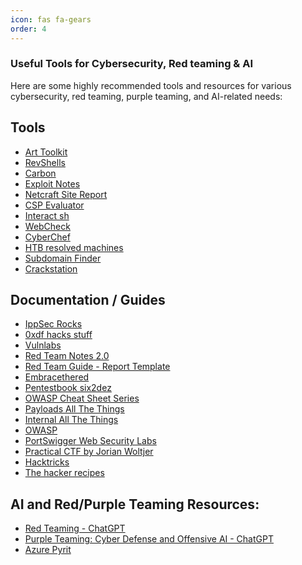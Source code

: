 ```yaml
---
icon: fas fa-gears
order: 4
---
```


### Useful Tools for Cybersecurity, Red teaming & AI

Here are some highly recommended tools and resources for various cybersecurity, red teaming, purple teaming, and AI-related needs:

## Tools

- <a href="https://arttoolkit.github.io/" target="_blank">Art Toolkit</a>
- <a href="https://www.revshells.com/" target="_blank">RevShells</a>
- <a href="https://carbon.now.sh/" target="_blank">Carbon</a>
- <a href="https://exploit-notes.hdks.org/" target="_blank">Exploit Notes</a>
- <a href="https://sitereport.netcraft.com/" target="_blank">Netcraft Site Report</a>
- <a href="https://csp-evaluator.withgoogle.com/" target="_blank">CSP Evaluator</a>
- <a href="https://app.interactsh.com/#/" target="_blank">Interact sh</a>
- <a href="https://web-check.xyz/" target="_blank">WebCheck</a>
- <a href="https://gchq.github.io/CyberChef/" target="_blank">CyberChef</a>
- <a href="https://htbmachines.github.io/" target="_blank">HTB resolved machines</a>
- <a href="https://subdomainfinder.c99.nl/" target="_blank">Subdomain Finder</a>
- <a href="https://crackstation.net/" target="_blank">Crackstation</a>


## Documentation / Guides 

- <a href="https://ippsec.rocks/?#" target="_blank">IppSec Rocks</a>
- <a href="https://0xdf.gitlab.io/" target="_blank">0xdf hacks stuff</a>
- <a href="https://vuln.dev/" target="_blank">Vulnlabs</a>
- <a href="https://dmcxblue.gitbook.io/red-team-notes-2-0" target="_blank">Red Team Notes 2.0</a>
- <a href="https://redteam.guide/docs/Templates/report_template/" target="_blank">Red Team Guide - Report Template</a>
- <a href="https://embracethered.com/blog/index.html" target="_blank">Embracethered</a>
- <a href="https://pentestbook.six2dez.com/" target="_blank">Pentestbook six2dez</a>
- <a href="https://cheatsheetseries.owasp.org/index.html" target="_blank">OWASP Cheat Sheet Series</a>
- <a href="https://swisskyrepo.github.io/PayloadsAllTheThings/" target="_blank">Payloads All The Things</a>
- <a href="https://swisskyrepo.github.io/InternalAllTheThings/" target="_blank">Internal All The Things</a>
- <a href="https://owasp.org/" target="_blank">OWASP</a>
- <a href="https://portswigger.net/web-security/all-labs" target="_blank">PortSwigger Web Security Labs</a>
- <a href="https://book.jorianwoltjer.com/" target="_blank">Practical CTF by Jorian Woltjer</a>
- <a href="https://book.hacktricks.xyz/" target="_blank">Hacktricks</a>
- <a href="https://www.thehacker.recipes/" target="_blank">The hacker recipes</a>


## AI and Red/Purple Teaming Resources:
- <a href="https://chatgpt.com/g/g-RUHY05lkN-rt-red-teaming" target="_blank">Red Teaming - ChatGPT</a>
- <a href="https://chatgpt.com/g/g-k11N973rt-pt-purple-teaming-cyber-defense-and-offensive" target="_blank">Purple Teaming: Cyber Defense and Offensive AI - ChatGPT</a>
- <a href="https://github.com/Azure/PyRIT" target="_blank">Azure Pyrit</a>
